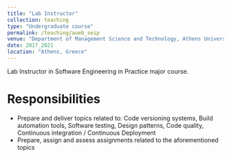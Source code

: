 ```yaml
---
title: "Lab Instructor"
collection: teaching
type: "Undergraduate course"
permalink: /teaching/aueb_seip
venue: "Department of Management Science and Technology, Athens University of Economics and Business"
date: 2017_2021
location: "Athens, Greece"
---
```


Lab Instructor in Software Engineering in Practice major course.

Responsibilities
======
* Prepare and deliver topics related to: Code versioning systems, Build automation tools, Software testing, Design patterns, Code quality, Continuous integration / Continuous Deployment
* Prepare, assign and assess assignments related to the aforementioned topics
